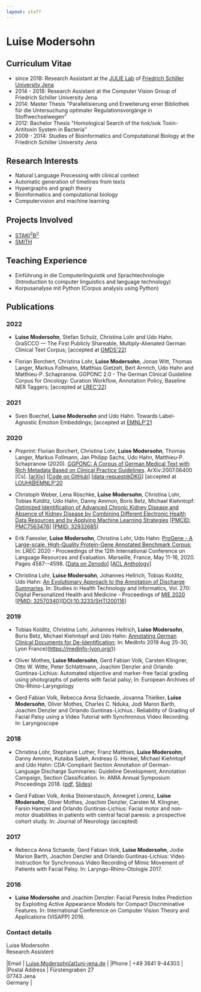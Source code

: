 ```yaml
---
layout: staff
---
```


# Luise Modersohn

## Curriculum Vitae
* since 2018: Research Assistant at the [JULIE Lab](https://julielab.de) of [Friedrich Schiller University Jena](https://www.uni-jena.de/)
* 2014 - 2018: Research Assistant at the Computer Vision Group of Friedrich Schiller University Jena
* 2014: Master Thesis "Parallelisierung und Erweiterung einer Bibliothek für die Untersuchung optimaler Regulationsvorgänge in Stoffwechselwegen"
* 2012: Bachelor Thesis "Homological Search of the hok/sok Toxin-Antitoxin System in Bacteria"
* 2009 - 2014: Studies of Bioinformatics and Computational Biology at the Friedrich Schiller University Jena


## Research Interests

* Natural Language Processing with clinical context
* Automatic generation of timelines from texts
* Hypergraphs and graph theory
* Bioinformatics and computational biology
* Computervision and machine learning

## Projects Involved
* [STAKI<sup>2</sup>B<sup>2</sup>](http://gepris.dfg.de/gepris/projekt/315098900)
* [SMITH](http://www.smith.care/)

## Teaching Experience
* Einführung in die Computerlinguistik und Sprachtechnologie (Introduction to computer linguistics and language technology)
* Korpusanalyse mit Python (Corpus analysis using Python)

## Publications
### 2022
* **Luise Modersohn**, Stefan Schulz, Christina Lohr and Udo Hahn. GraSCCO — The First Publicly Shareable, Multiply-Alienated German Clinical Text Corpus; [accepted at [GMDS'22](https://gmds-tmf-2022.de/)] 

* Florian Borchert, Christina Lohr, **Luise Modersohn**, Jonas Witt, Thomas Langer, Markus Follmann, Matthias Gietzelt, Bert Arnrich, Udo Hahn and Matthieu-P. Schapranow. GGPONC 2.0 - The German Clinical Guideline Corpus for Oncology: Curation Workflow, Annotation Policy, Baseline NER Taggers; [accepted at [LREC'22](https://lrec2022.lrec-conf.org/en/conference-programme/accepted-papers/)]

### 2021
* Sven Buechel, **Luise Modersohn** and Udo Hahn. Towards Label-Agnostic Emotion Embeddings; [accepted at [EMNLP'21](https://2021.emnlp.org/) 

### 2020
* *Preprint*: Florian Borchert, Christina Lohr, **Luise Modersohn**, Thomas Langer, Markus Follmann, Jan Philipp Sachs, Udo Hahn, Matthieu-P. Schapranow (2020). [GGPONC: A Corpus of German Medical Text with Rich Metadata Based on Clinical Practice Guidelines](http://arxiv.org/abs/2007.06400). ArXiv:2007.06400 [Cs]. [[arXiv](http://arxiv.org/abs/2007.06400)] [[Code on GitHub](https://github.com/JULIELab/GGPOnc)] [[data-request@DKG](https://www.leitlinienprogramm-onkologie.de/projekte/ggponc-english/)] [accepted at [LOUHI@EMNLP'20](https://louhi2020.fbk.eu/)

* Christoph Weber, Lena Röschke, **Luise Modersohn**, Christina Lohr, Tobias Kolditz, Udo Hahn, Danny Ammon, Boris Betz, Michael Kiehntopf:
[Optimized Identification of Advanced Chronic Kidney Disease and Absence of Kidney Disease by Combining Different Electronic Health Data Resources and by Applying Machine Learning Strategies](https://www.ncbi.nlm.nih.gov/pmc/articles/PMC7563476/) [[PMCID: PMC7563476](https://www.ncbi.nlm.nih.gov/pmc/articles/PMC7563476/)] [[PMID: 32932685](https://pubmed.ncbi.nlm.nih.gov/32932685/)]

* Erik Faessler, **Luise Modersohn**, Christina Lohr, Udo Hahn:  [ProGene - A Large-scale, High-Quality Protein-Gene Annotated Benchmark Corpus](http://www.lrec-conf.org/proceedings/lrec2020/pdf/2020.lrec-1.564.pdf); In: LREC 2020 - Proceedings of the 12th International Conference on Language Resources and Evaluation. Marseille, France, May 11-16, 2020. Pages 4587--4598. [[Data on Zenodo](https://zenodo.org/record/3698568)] [[ACL Anthology](https://www.aclweb.org/anthology/2020.lrec-1.564/)]

* Christina Lohr, **Luise Modersohn**, Johannes Hellrich, Tobias Kolditz, Udo Hahn: [An Evolutionary Approach to the Annotation of Discharge Summaries](http://ebooks.iospress.nl/publication/54118). In: Studies in Health Technology and Informatics, Vol. 270: Digital Personalized Health and Medicine - Proceedings of [MIE 2020](http://mie2020.org) [[PMID: 32570340](https://pubmed.ncbi.nlm.nih.gov/32570340/)][[DOI:10.3233/SHTI200116](https://doi.org/10.3233/shti200116)]


### 2019
* Tobias Kolditz, Christina Lohr, Johannes Hellrich, **Luise Modersohn**, Boris Betz, Michael Kiehntopf and Udo Hahn: [Annotating German Clinical Documents for De-Identification](http://ebooks.iospress.nl/volumearticle/51977); In: MedInfo 2019 Aug 25-30, Lyon France)(https://medinfo-lyon.org/))

* Oliver Mothes, **Luise Modersohn**, Gerd Fabian Volk, Carsten Klingner, Otto W. Witte, Peter Schlattmann, Joachim Denzler and Orlando Guntinas-Lichius: Automated objective and marker-free facial grading using photographs of patients with facial palsy; In: European Archives of Oto-Rhino-Laryngology 

* Gerd Fabian Volk, Rebecca Anna Schaede, Jovanna Thielker, **Luise Modersohn**, Oliver Mothes, Charles C. Nduka, Jodi Maron Barth, Joachim Denzler and Orlando Guntinas-Lichius.: Reliability of Grading of Facial Palsy using a Video Tutorial with Synchronous Video Recording. In: Laryngoscope


### 2018
* Christina Lohr, Stephanie Luther, Franz Matthies, **Luise Modersohn**, Danny Ammon, Kutaiba Saleh, Andreas G. Henkel, Michael Kiehntopf and Udo Hahn: CDA-Compliant Section Annotation of German-Language Discharge Summaries: Guideline Development, Annotation Campaign, Section Classification. In: AMIA Annual Symposium Proceedings 2018. ([pdf](/downloads/publications/papers/lohr-2018-amia-sections.pdf), [Slides](/downloads/publications/slides/lohr-2018-amia-sections-slides.pdf))

* Gerd Fabian Volk, Anika Steinerstauch, Annegret Lorenz, **Luise Modersohn**, Oliver Mothes, Joachim Denzler, Carsten M. Klingner, Farsin Hamzei and Orlando Guntinas-Lichius: Facial motor and non-motor disabilities in patients with central facial paresis: a prospective cohort study. In: Journal of Neurology (accepted)


### 2017
* Rebecca Anna Schaede, Gerd Fabian Volk, **Luise Modersohn**, Jodie Marion Barth, Joachim Denzler and Orlando Guntinas-Lichius: Video Instruction for Synchronous Video Recording of Mimic Movement of Patients with Facial Palsy. In: Laryngo-Rhino-Otologie 2017.

### 2016
* **Luise Modersohn** and Joachim Denzler: Facial Paresis Index Prediction by Exploiting Active Appearance Models for Compact Discriminative Features. In: International Conference on Computer Vision Theory and Applications (VISAPP) 2016.

### Contact details
Luise Modersohn<br/>
Research Assistent

|Email | [Luise.Modersohn[at]uni-jena.de](mailto:Luise.Modersohn@uni-jena.de) |
|Phone | +49 3641 9-44303 |
|Postal Address | Fürstengraben 27<br/> 07743 Jena<br/> Germany |
